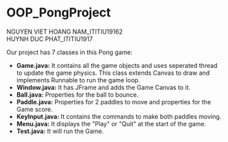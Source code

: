 # OOP_PongProject
NGUYEN VIET HOANG NAM_ITITIU19162\
HUYNH DUC PHAT_ITITIU1917

Our project has 7 classes in this Pong game:

* __Game.java:__ It contains all the game objects and uses seperated thread to update the game physics. This class extends Canvas to draw and implements Runnable to run the game loop.
* __Window.java:__ It has JFrame and adds the Game Canvas to it.
* __Ball.java:__ Properties for the ball to bounce.
* __Paddle.java:__ Properties for 2 paddles to move and properties for the Game score.
* __KeyInput.java:__ It contains the commands to make both paddles moving.
* __Menu.java:__ It displays the "Play" or "Quit" at the start of the game.
* __Test.java:__ It will run the Game.
